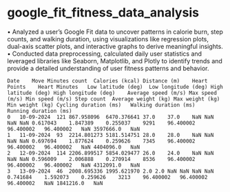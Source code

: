 # google_fit_fitness_data_analysis
• Analyzed a user’s Google Fit data to uncover patterns in calorie burn, step counts, and walking duration, using
visualizations like regression plots, dual-axis scatter plots, and interactive graphs to derive meaningful insights.
• Conducted data preprocessing, calculated daily user statistics and leveraged libraries like Seaborn, Matplotlib,
and Plotly to identify trends and provide a detailed understanding of user fitness patterns and behavior.
```
Date	Move Minutes count	Calories (kcal)	Distance (m)	Heart Points	Heart Minutes	Low latitude (deg)	Low longitude (deg)	High latitude (deg)	High longitude (deg)	Average speed (m/s)	Max speed (m/s)	Min speed (m/s)	Step count	Average weight (kg)	Max weight (kg)	Min weight (kg)	Cycling duration (ms)	Walking duration (ms)	Running duration (ms)
0	10-09-2024	121	867.958096	6470.376641	37.0	37.0	NaN	NaN	NaN	NaN	0.617043	1.847389	0.255037	9291	96.400002	96.400002	96.400002	NaN	3597666.0	NaN
1	11-09-2024	93	2214.801273	5181.514751	28.0	28.0	NaN	NaN	NaN	NaN	0.697694	1.877624	0.259626	7345	96.400002	96.400002	96.400002	NaN	4404096.0	NaN
2	12-09-2024	114	2206.899517	5854.029477	26.0	24.0	NaN	NaN	NaN	NaN	0.596009	2.006888	0.270914	8536	96.400002	96.400002	96.400002	NaN	4312091.0	NaN
3	13-09-2024	46	2008.695336	1995.621970	2.0	2.0	NaN	NaN	NaN	NaN	0.741684	1.592073	0.259626	3213	96.400002	96.400002	96.400002	NaN	1841216.0	NaN

```

